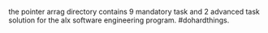 the pointer arrag directory contains 9 mandatory task and 2 advanced task solution for the alx software engineering program. #dohardthings.
